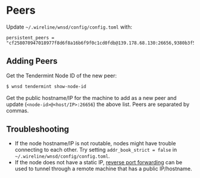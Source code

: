 # Peers

Update `~/.wireline/wnsd/config/config.toml` with:

```text
persistent_peers = "cf258070947018977f8d6f8a16b6f9f0c1cd0fdb@139.178.68.130:26656,9380b3f500ae36d256a8e3f6b5a81ceb62768308@139.178.68.131:26656,57706d1ce3f23d22da8eb958c7cd148544c1b8ae@wns1.deepstacksoft.com:26656"
```

## Adding Peers

Get the Tendermint Node ID of the new peer:

```bash
$ wnsd tendermint show-node-id
```

Get the public hostname/IP for the machine to add as a new peer and update (`<node-id>@<host/IP>:26656`) the above list. Peers are separated by commas.


## Troubleshooting

* If the node hostname/IP is not routable, nodes might have trouble connecting to each other. Try setting `addr_book_strict = false` in `~/.wireline/wnsd/config/config.toml`.
* If the node does not have a static IP, [reverse port forwarding](./NETWORK.md) can be used to tunnel through a remote machine that has a public IP/hostname.
